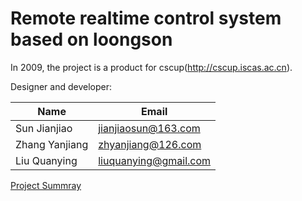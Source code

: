 # Remote realtime control system based on loongson

In 2009, the project is a product for cscup(http://cscup.iscas.ac.cn).

Designer and developer:

| Name | Email |
| -------------- | ----------------------- | 
| Sun Jianjiao   | <jianjiaosun@163.com>   |
| Zhang Yanjiang | <zhyanjiang@126.com>    |
| Liu Quanying   | <liuquanying@gmail.com> |



[Project Summray](https://github.com/unanao/remote-rt-control-system-loongson/blob/master/document/%E4%BD%9C%E5%93%81%E7%BB%BC%E8%BF%B0.pdf/ "Project Summray")
